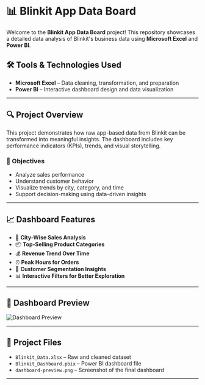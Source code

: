 # 📊 Blinkit App Data Board

Welcome to the **Blinkit App Data Board** project! This repository showcases a detailed data analysis of Blinkit's business data using **Microsoft Excel** and **Power BI**.

## 🛠 Tools & Technologies Used

- **Microsoft Excel** – Data cleaning, transformation, and preparation  
- **Power BI** – Interactive dashboard design and data visualization

---

## 🔍 Project Overview

This project demonstrates how raw app-based data from Blinkit can be transformed into meaningful insights. The dashboard includes key performance indicators (KPIs), trends, and visual storytelling.

### 🎯 Objectives

- Analyze sales performance
- Understand customer behavior
- Visualize trends by city, category, and time
- Support decision-making using data-driven insights

---

## 📈 Dashboard Features

- 📍 **City-Wise Sales Analysis**
- 📦 **Top-Selling Product Categories**
- 💰 **Revenue Trend Over Time**
- ⏰ **Peak Hours for Orders**
- 👤 **Customer Segmentation Insights**
- 📊 **Interactive Filters for Better Exploration**

---

## 📸 Dashboard Preview

![Dashboard Preview](blinkit.png)

---

## 📂 Project Files

- `Blinkit_Data.xlsx` – Raw and cleaned dataset
- `Blinkit_Dashboard.pbix` – Power BI dashboard file
- `dashboard-preview.png` – Screenshot of the final dashboard

---

